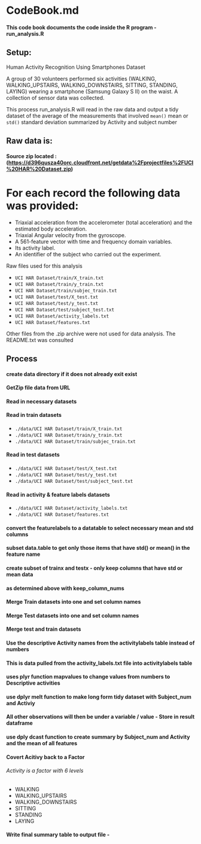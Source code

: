 
# CodeBook.md
#### This code book documents the code inside the R program - run_analysis.R

## Setup:
Human Activity Recognition Using Smartphones Dataset

A group of 30 volunteers performed six activities (WALKING, WALKING_UPSTAIRS, WALKING_DOWNSTAIRS, SITTING, STANDING, LAYING) wearing a smartphone (Samsung Galaxy S II) on the waist.
A collection of sensor data was collected.

This process run_analysis.R will read in the raw data and output a tidy dataset of the average of the measurements that involved `mean()` mean or `std()` standard deviation summarized by Activity and subject number

## Raw data is: 
####  Source zip located : (https://d396qusza40orc.cloudfront.net/getdata%2Fprojectfiles%2FUCI%20HAR%20Dataset.zip)
#### 
For each record the following data was provided:
======================================
- Triaxial acceleration from the accelerometer (total acceleration) and the estimated body acceleration.
- Triaxial Angular velocity from the gyroscope. 
- A 561-feature vector with time and frequency domain variables. 
- Its activity label. 
- An identifier of the subject who carried out the experiment.

Raw files used for this analysis
* `UCI HAR Dataset/train/X_train.txt`
* `UCI HAR Dataset/train/y_train.txt`
* `UCI HAR Dataset/train/subjec_train.txt`
* `UCI HAR Dataset/test/X_test.txt`
* `UCI HAR Dataset/test/y_test.txt`
* `UCI HAR Dataset/test/subject_test.txt`
* `UCI HAR Dataset/activity_labels.txt`
* `UCI HAR Dataset/features.txt`

Other files from the .zip archive were not used for data analysis.  The README.txt was consulted

## Process
#### create data directory if it does not already exit exist

#### GetZip file data from URL
#### Read in necessary datasets

#### Read in train datasets
* `./data/UCI HAR Dataset/train/X_train.txt`
* `./data/UCI HAR Dataset/train/y_train.txt`
* `./data/UCI HAR Dataset/train/subjec_train.txt`

#### Read in test datasets
* `./data/UCI HAR Dataset/test/X_test.txt`
* `./data/UCI HAR Dataset/test/y_test.txt`
* `./data/UCI HAR Dataset/test/subject_test.txt`

#### Read in activity & feature labels datasets
* `./data/UCI HAR Dataset/activity_labels.txt`
* `./data/UCI HAR Dataset/features.txt`

#### convert the featurelabels to a datatable to select necessary mean and std columns
#### subset data.table to get only those items that have std() or mean() in the feature name

#### create subset of trainx and testx - only keep columns that have std or mean data
#### as determined above with keep_column_nums

#### Merge Train datasets into one and set column names
#### Merge Test datasets into one and set column names

#### Merge test and train datasets

#### Use the descriptive Activity names from the activitylabels table instead of numbers
#### This is data pulled from the activity_labels.txt file into activitylabels table
#### uses plyr function mapvalues to change values from numbers to Descriptive activities 

#### use dplyr melt function to make long form tidy dataset with Subject_num and Activiy
#### All other observations will then be under a variable / value  - Store in result dataframe

#### use dply dcast function to create summary by Subject_num and Activity and the mean of all features
#### Covert Acitivy back to a Factor 
###### Activity is a factor with 6 levels 
* WALKING
* WALKING_UPSTAIRS
* WALKING_DOWNSTAIRS
* SITTING
* STANDING
* LAYING

#### Write final summary table to output file - 

